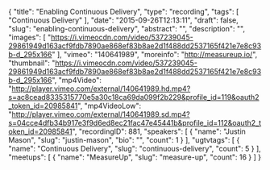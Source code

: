{
  "title": "Enabling Continuous Delivery",
  "type": "recording",
  "tags": [
    "Continuous Delivery"
  ],
  "date": "2015-09-26T12:13:11",
  "draft": false,
  "slug": "enabling-continuous-delivery",
  "abstract": "",
  "description": "",
  "images": [
    "https://i.vimeocdn.com/video/537239045-29861949d163acf9fdb7890ae868ef83b8ae2d1f488dd2537165f421e7e8c93b-d_295x166"
  ],
  "vimeo": "140641989",
  "moreinfo": "http://measureup.io/",
  "thumbnail": "https://i.vimeocdn.com/video/537239045-29861949d163acf9fdb7890ae868ef83b8ae2d1f488dd2537165f421e7e8c93b-d_295x166",
  "mp4Video": "http://player.vimeo.com/external/140641989.hd.mp4?s=ac8cead8335315770e5a30c18ca69da099f2b229&profile_id=119&oauth2_token_id=20985841",
  "mp4VideoLow": "http://player.vimeo.com/external/140641989.sd.mp4?s=04cce4dfb34b917e3f9d6ed8ec21fac47e45441b&profile_id=112&oauth2_token_id=20985841",
  "recordingID": 881,
  "speakers": [
    {
      "name": "Justin Mason",
      "slug": "justin-mason",
      "bio": "",
      "count": 1
    }
  ],
  "ugtvtags": [
    {
      "name": "Continuous Delivery",
      "slug": "continuous-delivery",
      "count": 5
    }
  ],
  "meetups": [
    {
      "name": "MeasureUp",
      "slug": "measure-up",
      "count": 16
    }
  ]
}